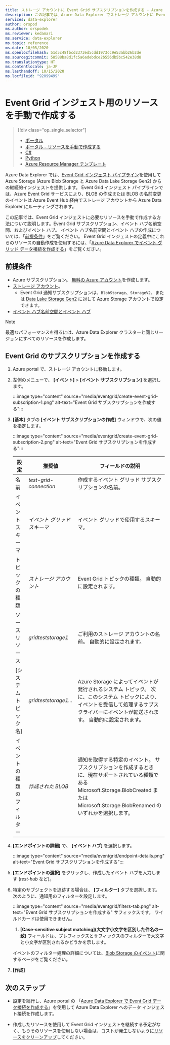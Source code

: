 ```yaml
---
title: ストレージ アカウントに Event Grid サブスクリプションを作成する - Azure Data Explorer
description: この記事では、Azure Data Explorer でストレージ アカウントに Event Grid サブスクリプションを作成する方法について説明します。
services: data-explorer
author: orspod
ms.author: orspodek
ms.reviewer: kedamari
ms.service: data-explorer
ms.topic: reference
ms.date: 10/05/2020
ms.openlocfilehash: 51d5c48fbcd2373ed5cdd1973cc9e53abb26b2de
ms.sourcegitcommit: 58588ba8d1fc5a6adebdce2b556db5bc542e38d8
ms.translationtype: HT
ms.contentlocale: ja-JP
ms.lasthandoff: 10/15/2020
ms.locfileid: "92099499"
---
```

# <a name="manually-create-resources-for-event-grid-ingestion"></a>Event Grid インジェスト用のリソースを手動で作成する

> [!div class="op_single_selector"]
> * [ポータル](ingest-data-event-grid.md)
> * [ポータル - リソースを手動で作成する](ingest-data-event-grid-manual.md)
> * [C#](data-connection-event-grid-csharp.md)
> * [Python](data-connection-event-grid-python.md)
> * [Azure Resource Manager テンプレート](data-connection-event-grid-resource-manager.md)

Azure Data Explorer では、[Event Grid インジェスト パイプライン](ingest-data-event-grid-overview.md)を使用して Azure Storage (Azure Blob Storage と Azure Data Lake Storage Gen2) からの継続的インジェストを提供します。 Event Grid インジェスト パイプラインでは、Azure Event Grid サービスにより、BLOB の作成または BLOB の名前変更のイベントは Azure Event Hub 経由でストレージ アカウントから Azure Data Explorer にルーティングされます。

この記事では、Event Grid インジェストに必要なリソースを手動で作成する方法について説明します。Event Grid サブスクリプション、イベント ハブ名前空間、およびイベント ハブ。 イベント ハブ名前空間とイベント ハブの作成については、「[前提条件](#prerequisites)」をご覧ください。 Event Grid インジェストの定義中にこれらのリソースの自動作成を使用するには、「[Azure Data Explorer でイベント グリッド データ接続を作成する](ingest-data-event-grid.md#create-an-event-grid-data-connection-in-azure-data-explorer)」をご覧ください。

## <a name="prerequisites"></a>前提条件

* Azure サブスクリプション。 [無料の Azure アカウント](https://azure.microsoft.com/free/)を作成します。
* [ストレージ アカウント](/azure/storage/common/storage-quickstart-create-account?tabs=azure-portal)。
    * Event Grid 通知サブスクリプションは、`BlobStorage`、`StorageV2`、または [Data Lake Storage Gen2](/azure/storage/blobs/data-lake-storage-introduction) に対して Azure Storage アカウントで設定できます。
* [イベント ハブ名前空間とイベント ハブ](/azure/event-hubs/event-hubs-create)

> [!NOTE]
> 最適なパフォーマンスを得るには、Azure Data Explorer クラスターと同じリージョンにすべてのリソースを作成します。

## <a name="create-an-event-grid-subscription"></a>Event Grid のサブスクリプションを作成する
 
1. Azure portal で、ストレージ アカウントに移動します。
1. 左側のメニューで、 **[イベント]**  >  **[イベント サブスクリプション]** を選択します。

     :::image type="content" source="media/eventgrid/create-event-grid-subscription-1.png" alt-text="Event Grid サブスクリプションを作成する":::

1. **[基本]** タブの **[イベント サブスクリプションの作成]** ウィンドウで、次の値を指定します。

    :::image type="content" source="media/eventgrid/create-event-grid-subscription-2.png" alt-text="Event Grid サブスクリプションを作成する":::

    |**設定** | **推奨値** | **フィールドの説明**|
    |---|---|---|
    | 名前 | *test-grid-connection* | 作成するイベント グリッド サブスクリプションの名前。|
    | イベント スキーマ | *イベント グリッド スキーマ* | イベント グリッドで使用するスキーマ。 |
    | トピックの種類 | *ストレージ アカウント* | Event Grid トピックの種類。 自動的に設定されます。|
    | ソース リソース | *gridteststorage1* | ご利用のストレージ アカウントの名前。 自動的に設定されます。|
    | [システム トピック名] | *gridteststorage1...* | Azure Storage によってイベントが発行されるシステム トピック。 次に、このシステム トピックにより、イベントを受信して処理するサブスクライバーにイベントが転送されます。 自動的に設定されます。|
    | イベントの種類のフィルター | *作成された BLOB* | 通知を取得する特定のイベント。 サブスクリプションを作成するときに、現在サポートされている種類である Microsoft.Storage.BlobCreated または Microsoft.Storage.BlobRenamed のいずれかを選択します。|

1. **[エンドポイントの詳細]** で、 **[イベント ハブ]** を選択します。

    :::image type="content" source="media/eventgrid/endpoint-details.png" alt-text="Event Grid サブスクリプションを作成する":::

1. **[エンドポイントの選択]** をクリックし、作成したイベント ハブを入力します (*test-hub* など)。
    
1. 特定のサブジェクトを追跡する場合は、 **[フィルター]** タブを選択します。 次のように、通知用のフィルターを設定します。
   
    :::image type="content" source="media/eventgrid/filters-tab.png" alt-text="Event Grid サブスクリプションを作成する" サフィックスです。 ワイルドカードは使用できません。
   1. **[Case-sensitive subject matching]\(大文字小文字を区別した件名の一致\)** フィールドは、プレフィックスとサフィックスのフィルターで大文字と小文字が区別されるかどうかを示します。

    イベントのフィルター処理の詳細については、[Blob Storage のイベント](/azure/storage/blobs/storage-blob-event-overview#filtering-events)に関するページをご覧ください。

1. **[作成]**

## <a name="next-steps"></a>次のステップ

* 設定を続行し、Azure portal の 「[Azure Data Explorer で Event Grid データ接続を作成する](ingest-data-event-grid.md#create-an-event-grid-data-connection-in-azure-data-explorer)」を使用して Azure Data Explorer へのデータ インジェスト接続を作成します。

* 作成したリソースを使用して Event Grid インジェストを継続する予定がなく、もうそのリソースを使用しない場合は、コストが発生しないように[リソースをクリーンアップ](ingest-data-event-grid.md#clean-up-resources)してください。
